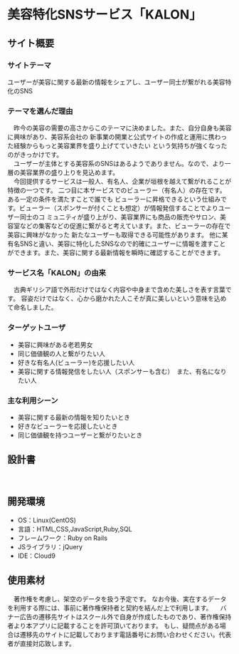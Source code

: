 # 美容特化SNSサービス「KALON」
## サイト概要
### サイトテーマ

ユーザーが美容に関する最新の情報をシェアし、ユーザー同士が繋がれる美容特化のSNS
​
### テーマを選んだ理由

　昨今の美容の需要の高さからこのテーマに決めました。また、自分自身も美容に興味があり、美容系会社の
新事業の開業と公式サイトの作成と運用に携わった経験からもっと美容業界を盛り上げてていきたい
という気持ちが強くなったのがきっかけです。  
　ユーザーが主体とする美容系のSNSはあるようでありません。なので、より一層の美容業界の盛り上りを見込めます。  
　今回提供するサービスは一般人、有名人、企業が垣根を越えて繋がれることが特徴の一つです。
二つ目に本サービスでのビューラー（有名人）の存在です。ある一定の条件を満たすことで誰でも
ビューラーに昇格できるという仕組みです。ビューラー（スポンサーが付くことも想定）が情報発信することでよりユーザー同士のコ
ミュニティが盛り上がり、美容業界にも商品の販売やサロン、美容室などの集客などの促進に繋がると考えています。また、ビューラーの存在で美容に興味がなかった
新たなユーザーも取得できる可能性があります。
他に某有名SNSと違い、美容に特化したSNSなので的確にユーザーに情報を渡すことができます。また、美容に関する最新情報を瞬時に確認することができます。

### サービス名「KALON」の由来
　古典ギリシア語で外形だけではなく内容や中身まで含めた美しさを表す言葉です。
容姿だけではなく、心から磨かれた人こそが真に美しいという意味を込めて命名しました。

### ターゲットユーザ
- 美容に興味がある老若男女
- 同じ価値観の人と繋がりたい人
- 好きな有名人(ビューラー)を応援したい人
- 美容に関する情報発信をしたい人（スポンサーも含む）　また、有名になりたい人

### 主な利用シーン
- 美容に関する最新の情報を知りたいとき
- 好きなビューラーを応援したいとき
- 同じ価値観を持つユーザーと繋がりたいとき
​
## 設計書
<!-- 【補足説明】 -->
<!-- - テーマ提出時点では不要です。 -->
<!-- - 当項目には「後ほど作成予定」と記載しましょう。 -->
​
## 開発環境
- OS：Linux(CentOS)
- 言語：HTML,CSS,JavaScript,Ruby,SQL
- フレームワーク：Ruby on Rails
- JSライブラリ：jQuery
- IDE：Cloud9
​
## 使用素材
　著作権を考慮し、架空のデータを扱う予定です。
なお今後、実在するデータを利用する際には、事前に著作権保持者と契約を結んだ上で利用します。
　バナー広告の遷移先サイトはスクール外で自身が作成したものであり、著作権保持者より本アプリに記載することを許可頂いております。
もし、疑問点がある場合は遷移先のサイトに記載しております電話番号にお問い合わせください。代表者が直接対応致します。